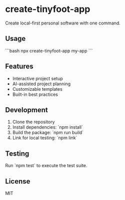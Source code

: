 # create-tinyfoot-app

Create local-first personal software with one command.

## Usage

\`\`\`bash
npx create-tinyfoot-app my-app
\`\`\`

## Features

- Interactive project setup
- AI-assisted project planning
- Customizable templates
- Built-in best practices

## Development

1. Clone the repository
2. Install dependencies: \`npm install\`
3. Build the package: \`npm run build\`
4. Link for local testing: \`npm link\`

## Testing

Run \`npm test\` to execute the test suite.

## License

MIT
